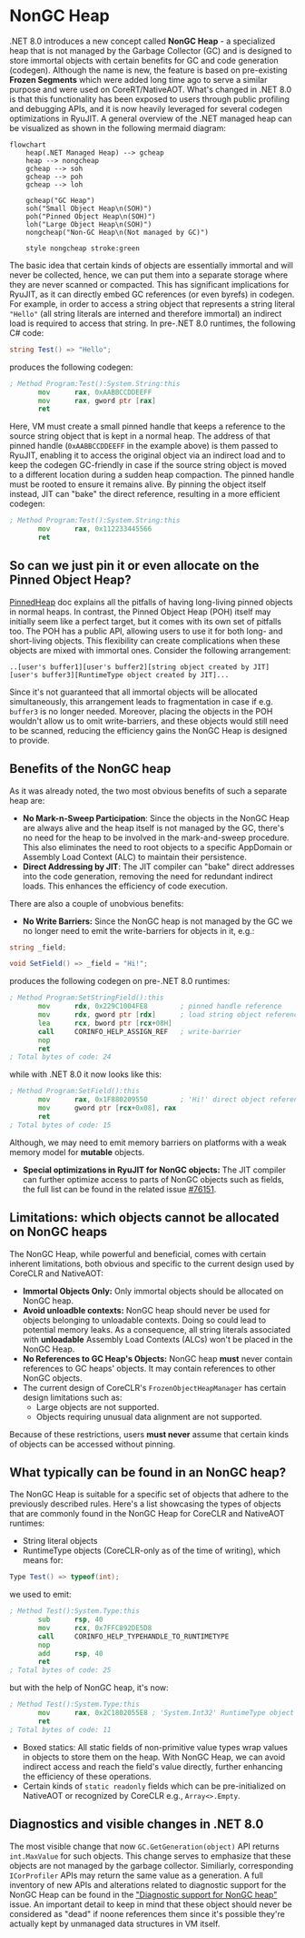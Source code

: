 # NonGC Heap

.NET 8.0 introduces a new concept called **NonGC Heap** - a specialized heap that is not managed by the Garbage Collector (GC) and is designed to store immortal objects with certain benefits for GC and code generation (codegen). Although the name is new, the feature is based on pre-existing **Frozen Segments** which were added long time ago to serve a similar purpose and were used on CoreRT/NativeAOT. What's changed in .NET 8.0 is that this functionality has been exposed to users through public profiling and debugging APIs, and it is now heavily leveraged for several codegen optimizations in RyuJIT. A general overview of the .NET managed heap can be visualized as shown in the following mermaid diagram:

```mermaid
flowchart
    heap(.NET Managed Heap) --> gcheap
    heap --> nongcheap
    gcheap --> soh
    gcheap --> poh
    gcheap --> loh

    gcheap("GC Heap")
    soh("Small Object Heap\n(SOH)")
    poh("Pinned Object Heap\n(SOH)")
    loh("Large Object Heap\n(SOH)")
    nongcheap("Non-GC Heap\n(Not managed by GC)")

    style nongcheap stroke:green
```

The basic idea that certain kinds of objects are essentially immortal and will never be collected, hence, we can put them into a separate storage where they are never scanned or compacted. This has significant implications for RyuJIT, as it can directly embed GC references (or even byrefs) in codegen. For example, in order to access a string object that represents a string literal `"Hello"` (all string literals are interned and therefore immortal) an indirect load is required to access that string. In pre-.NET 8.0 runtimes, the following C# code:
```cs
string Test() => "Hello";
```
produces the following codegen:
```asm
; Method Program:Test():System.String:this
       mov      rax, 0xAABBCCDDEEFF
       mov      rax, gword ptr [rax]
       ret
```
Here, VM must create a small pinned handle that keeps a reference to the source string object that is kept in a normal heap. The address of that pinned handle (`0xAABBCCDDEEFF` in the example above) is them passed to RyuJIT, enabling it to access the original object via an indirect load and to keep the codegen GC-friendly in case if the source string object is moved to a different location during a sudden heap compaction. The pinned handle must be rooted to ensure it remains alive. By pinning the object itself instead, JIT can "bake" the direct reference, resulting in a more efficient codegen:
```asm
; Method Program:Test():System.String:this
       mov      rax, 0x112233445566
       ret
```

## So can we just pin it or even allocate on the Pinned Object Heap?

[PinnedHeap](PinnedHeap.md) doc explains all the pitfalls of having long-living pinned objects in normal heaps. In contrast, the Pinned Object Heap (POH) itself may initially seem like a perfect target, but it comes with its own set of pitfalls too. The POH has a public API, allowing users to use it for both long- and short-living objects. This flexibility can create complications when these objects are mixed with immortal ones. Consider the following arrangement:
```
..[user's buffer1][user's buffer2][string object created by JIT][user's buffer3][RuntimeType object created by JIT]...
```
Since it's not guaranteed that all immortal objects will be allocated simultaneously, this arrangement leads to fragmentation in case if e.g. `buffer3` is no longer needed. Moreover, placing the objects in the POH wouldn't allow us to omit write-barriers, and these objects would still need to be scanned, reducing the efficiency gains the NonGC Heap is designed to provide.

## Benefits of the NonGC heap

As it was already noted, the two most obvious benefits of such a separate heap are:
* **No Mark-n-Sweep Participation**: Since the objects in the NonGC Heap are always alive and the heap itself is not managed by the GC, there's no need for the heap to be involved in the mark-and-sweep procedure. This also eliminates the need to root objects to a specific AppDomain or Assembly Load Context (ALC) to maintain their persistence.
* **Direct Addressing by JIT**: The JIT compiler can "bake" direct addresses into the code generation, removing the need for redundant indirect loads. This enhances the efficiency of code execution.

There are also a couple of unobvious benefits:
* **No Write Barriers:** Since the NonGC heap is not managed by the GC we no longer need to emit the write-barriers for objects in it, e.g.:
```cs
string _field;

void SetField() => _field = "Hi!";
```
produces the following codegen on pre-.NET 8.0 runtimes:
```asm
; Method Program:SetStringField():this
       mov      rdx, 0x229C1004FE8        ; pinned handle reference
       mov      rdx, gword ptr [rdx]      ; load string object reference
       lea      rcx, bword ptr [rcx+08H]
       call     CORINFO_HELP_ASSIGN_REF   ; write-barrier
       nop      
       ret      
; Total bytes of code: 24
```
while with .NET 8.0 it now looks like this:
```asm
; Method Program:SetField():this
       mov      rax, 0x1F880209550        ; 'Hi!' direct object reference
       mov      gword ptr [rcx+0x08], rax
       ret      
; Total bytes of code: 15
```
Although, we may need to emit memory barriers on platforms with a weak memory model for **mutable** objects.

* **Special optimizations in RyuJIT for NonGC objects:** The JIT compiler can further optimize access to parts of NonGC objects such as fields, the full list can be found in the related issue [#76151](https://github.com/dotnet/runtime/issues/76151).

## Limitations: which objects cannot be allocated on NonGC heaps
The NonGC Heap, while powerful and beneficial, comes with certain inherent limitations, both obvious and specific to the current design used by CoreCLR and NativeAOT:
* **Immortal Objects Only:** Only immortal objects should be allocated on NonGC heap.
* **Avoid unloadble contexts:** NonGC heap should never be used for objects belonging to unloadable contexts. Doing so could lead to potential memory leaks. As a consequence, all string literals associated with **unloadable** Assembly Load Contexts (ALCs) won't be placed in the NonGC Heap.
* **No References to GC Heap's Objects:** NonGC heap **must** never contain references to GC heaps' objects. It may contain references to other NonGC objects.
* The current design of CoreCLR's `FrozenObjectHeapManager` has certain design limitations such as:
  * Large objects are not supported.
  * Objects requiring unusual data alignment are not supported.

Because of these restrictions, users **must never** assume that certain kinds of objects can be accessed without pinning.

## What typically can be found in an NonGC heap?
The NonGC Heap is suitable for a specific set of objects that adhere to the previously described rules. Here's a list showcasing the types of objects that are commonly found in the NonGC Heap for CoreCLR and NativeAOT runtimes:
* String literal objects
* RuntimeType objects (CoreCLR-only as of the time of writing), which means for:
```cs
Type Test() => typeof(int);
```
we used to emit:
```asm
; Method Test():System.Type:this
       sub      rsp, 40
       mov      rcx, 0x7FFC892DE5D8
       call     CORINFO_HELP_TYPEHANDLE_TO_RUNTIMETYPE
       nop      
       add      rsp, 40
       ret      
; Total bytes of code: 25

```
but with the help of NonGC heap, it's now:
```asm
; Method Test():System.Type:this
       mov      rax, 0x2C1802055E8 ; 'System.Int32' RuntimeType object
       ret      
; Total bytes of code: 11
```
* Boxed statics:  All static fields of non-primitive value types wrap values in objects to store them on the heap. With NonGC Heap, we can avoid indirect access and reach the field's value directly, further enhancing the efficiency of these operations.
* Certain kinds of `static readonly` fields which can be pre-initialized on NativeAOT or recognized by CoreCLR e.g., `Array<>.Empty`.

## Diagnostics and visible changes in .NET 8.0
The most visible change that now `GC.GetGeneration(object)` API returns `int.MaxValue` for such objects. This change serves to emphasize that these objects are not managed by the garbage collector. Similiarly, corresponding `ICorProfiler` APIs may return the same value as a generation. A full inventory of new APIs and alterations related to diagnostic support for the NonGC Heap can be found in the ["Diagnostic support for NonGC heap"](https://github.com/dotnet/runtime/issues/75836) issue. An important detail to keep in mind that these object should never be considered as "dead" if noone references them since it's possible they're actually kept by unmanaged data structures in VM itself.
